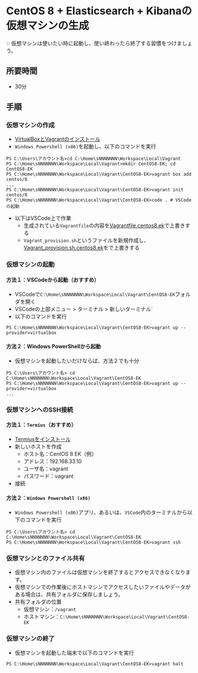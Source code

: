 # CentOS 8 + Elasticsearch + Kibanaの仮想マシンの生成

:bulb: 仮想マシンは使いたい時に起動し、使い終わったら終了する習慣をつけましょう。

## 所要時間

- 30分

## 手順

### 仮想マシンの作成
- [VirtualBoxとVagrantのインストール](pc-virtualbox-vagrant.md)
- `Windows Powershell (x86)`を起動し、以下のコマンドを実行
```
PS C:\Users\アカウント名>cd C:\Home\sNNNNNNN\Workspace\Local\Vagrant
PS C:\Home\sNNNNNNN\Workspace\Local\Vagrant>mkdir CentOS8-EK; cd CentOS8-EK
PS C:\Home\sNNNNNNN\Workspace\Local\Vagrant\CentOS8-EK>vagrant box add centos/8
...
PS C:\Home\sNNNNNNN\Workspace\Local\Vagrant\CentOS8-EK>vagrant init centos/8
PS C:\Home\sNNNNNNN\Workspace\Local\Vagrant\CentOS8-EK>code . # VSCodeの起動
```
- 以下はVSCode上で作業
  - 生成されている`Vagrantfile`の内容を[Vagrantfile.centos8.ek](vagrant/Vagrantfile.centos8.ek)で上書きする
  - `Vagrant_provision.sh`というファイルを新規作成し、[Vagrant_provision.sh.centos8.ek](vagrant/Vagrant_provision.sh.centos8.ek)をで上書きする

### 仮想マシンの起動

#### 方法１：VSCodeから起動（おすすめ）

- VSCodeで`C:\Home\sNNNNNNN\Workspace\Local\Vagrant\CentOS8-EK`フォルダを開く
- VSCodeの上部メニュー > ターミナル > 新しいターミナル`
- 以下のコマンドを実行
```
PS C:\Home\sNNNNNNN\Workspace\Local\Vagrant\CentOS8-EK>vagrant up --provider=virtualbox
```

#### 方法２：Windows PowerShellから起動

- 仮想マシンを起動したいだけならば、方法２でも十分
```
PS C:\Users\アカウント名> cd C:\Home\sNNNNNNN\Workspace\Local\Vagrant\CentOS8-EK
PS C:\Home\sNNNNNNN\Workspace\Local\Vagrant\CentOS8-EK>vagrant up --provider=virtualbox
...
```

### 仮想マシンへのSSH接続

#### 方法１：`Termius`（おすすめ）

- [Termiusをインストール](pc-termius.md)
- 新しいホストを作成
  - ホスト名：CentOS 8 EK（例）
  - アドレス：192.168.33.10
  - ユーザ名：vagrant
  - パスワード：vagrant
- 接続

#### 方法２：`Windows Powershell (x86)`

- `Windows Powershell (x86)`アプリ、あるいは、`VSCode`内のターミナルから以下のコマンドを実行
```
PS C:\Users\アカウント名> cd C:\Home\sNNNNNNN\Workspace\Local\Vagrant\CentOS8-EK
PS C:\Home\sNNNNNNN\Workspace\Local\Vagrant\CentOS8-EK>vagrant ssh
```

### 仮想マシンとのファイル共有

- 仮想マシン内のファイルは仮想マシンを終了するとアクセスできなくなります。
- 仮想マシンでの作業後にホストマシンでアクセスしたいファイルやデータがある場合は、共有フォルダに保存しましょう。
- 共有フォルダの位置
  - 仮想マシン：`/vagrant`
  - ホストマシン：`C:\Home\sNNNNNNN\Workspace\Local\Vagrant\CentOS8-EK`

### 仮想マシンの終了

- 仮想マシンを起動した端末で以下のコマンドを実行
```
PS C:\Home\sNNNNNNN\Workspace\Local\Vagrant\CentOS8-EK>vagrant halt
```
